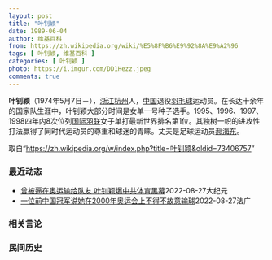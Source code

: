 ```yaml
---
layout: post
title: "叶钊颖"
date: 1989-06-04
author: 维基百科
from: https://zh.wikipedia.org/wiki/%E5%8F%B6%E9%92%8A%E9%A2%96
tags: [ 叶钊颖, 维基百科 ]
categories: [ 叶钊颖 ]
photo: https://i.imgur.com/DD1Hezz.jpeg
comments: true
---
```

<div class="mw-parser-output"><div id="noteTA-fd04aeeb" class="noteTA"><div class="noteTA-group"><div data-noteta-group-source="module" data-noteta-group="Badminton"></div></div></div>

<style data-mw-deduplicate="TemplateStyles:r67735281">body.skin-minerva .mw-parser-output .infobox table{display:table}body.skin-minerva .mw-parser-output .infobox caption{display:table-caption}</style>

<p><b>叶钊颖</b>（1974年5月7日<span class="useeditintro" title="Template:BLP editintro">－</span>），<a href="/wiki/%E6%B5%99%E6%B1%9F" class="mw-redirect" title="浙江">浙江</a><a href="/wiki/%E6%9D%AD%E5%B7%9E" class="mw-redirect" title="杭州">杭州</a>人，<a href="/wiki/%E4%B8%AD%E5%8D%8E%E4%BA%BA%E6%B0%91%E5%85%B1%E5%92%8C%E5%9B%BD" title="中华人民共和国">中国</a>退役<a href="/wiki/%E7%BE%BD%E6%AF%9B%E7%90%83" title="羽毛球">羽毛球</a>运动员。在长达十余年的国家队生涯中，叶钊颖大部分时间是女单一号种子选手。1995、1996、1997、1998四年内8次位列<a href="/wiki/%E5%9B%BD%E9%99%85%E7%BE%BD%E8%81%94" class="mw-redirect" title="国际羽联">国际羽联</a>女子单打最新世界排名第1位。其独树一帜的进攻性打法赢得了同时代运动员的尊重和球迷的青睐。丈夫是足球运动员<a href="/wiki/%E9%83%9D%E6%B5%B7%E4%B8%9C" title="郝海东">郝海东</a>。
</p>
</div><noscript><img src="//zh.wikipedia.org/wiki/Special:CentralAutoLogin/start?type=1x1" alt="" title="" width="1" height="1" style="border: none; position: absolute;"></noscript>
<div class="printfooter" data-nosnippet="">取自“<a dir="ltr" href="https://zh.wikipedia.org/w/index.php?title=叶钊颖&amp;oldid=73406757">https://zh.wikipedia.org/w/index.php?title=叶钊颖&amp;oldid=73406757</a>”</div><div id="recent-news"><h3>最近动态</h3><ul><li><a href="https://nodebe4.github.io/waimei/2022-08-27/%E6%9B%BE%E8%A2%AB%E9%80%BC%E5%9C%A8%E5%A5%A5%E8%BF%90%E8%BE%93%E7%BB%99%E9%98%9F%E5%8F%8B-%E5%8F%B6%E9%92%8A%E9%A2%96%E7%88%86%E4%B8%AD%E5%85%B1%E4%BD%93%E8%82%B2%E9%BB%91%E5%B9%95" title="曾被逼在奥运输给队友 叶钊颖爆中共体育黑幕—— 【大纪元2022年08月28日讯】（大纪元记者张婷综合报导）中国前羽毛球世界冠军叶钊颖日前接受丹麦媒体采访时透露，在2000年悉尼奥运会时，她曾被...">曾被逼在奥运输给队友 叶钊颖爆中共体育黑幕</a><time>2022-08-27</time><a class="tag">大纪元</a></li>
<li><a href="https://nodebe4.github.io/waimei/2022-08-27/%E4%B8%80%E4%BD%8D%E5%89%8D%E4%B8%AD%E5%9B%BD%E5%86%A0%E5%86%9B%E8%AF%B4%E5%A5%B9%E5%9C%A82000%E5%B9%B4%E5%A5%A5%E8%BF%90%E4%BC%9A%E4%B8%8A%E4%B8%8D%E5%BE%97%E4%B8%8D%E6%95%85%E6%84%8F%E8%BE%93%E7%90%83" title="一位前中国冠军说她在2000年奥运会上不得不故意输球—— 27/08/2022 - 15:18 前中国羽毛球冠军叶钊颖在丹麦电视二台周六今天播出的采访中说，她在2000年悉尼奥运会上被迫故意输球...">一位前中国冠军说她在2000年奥运会上不得不故意输球</a><time>2022-08-27</time><a class="tag">法广</a></li>
</ul></div><div id="open-opinion"><h3>相关言论</h3><ul></ul></div><div id="mjls-record"><h3>民间历史</h3><ul></ul></div>